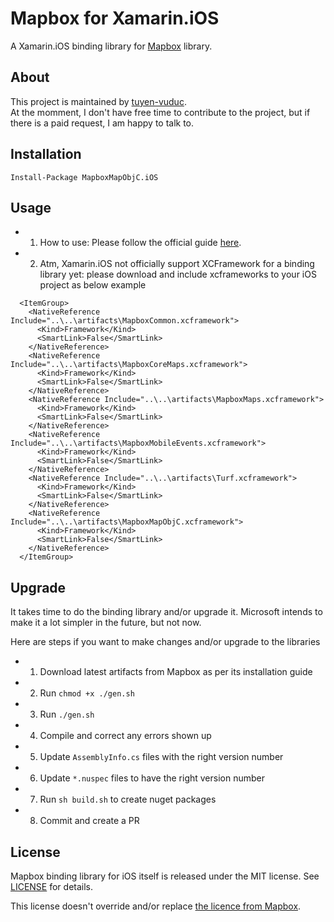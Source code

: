 # Mapbox for Xamarin.iOS
A Xamarin.iOS binding library for [Mapbox](https://www.mapbox.com/ios-sdk/) library.

## About
This project is maintained by [tuyen-vuduc](https://github.com/tuyen-vuduc).<br> 
At the momment, I don't have free time to contribute to the project, but if there is a paid request, I am happy to talk to.

## Installation

```
Install-Package MapboxMapObjC.iOS
```

## Usage

- 1) How to use: Please follow the official guide [here](https://www.mapbox.com/ios-sdk/).
- 2) Atm, Xamarin.iOS not officially support XCFramework for a binding library yet: please download and include xcframeworks to your iOS project as below example
```
  <ItemGroup>
    <NativeReference Include="..\..\artifacts\MapboxCommon.xcframework">
      <Kind>Framework</Kind>
      <SmartLink>False</SmartLink>
    </NativeReference>
    <NativeReference Include="..\..\artifacts\MapboxCoreMaps.xcframework">
      <Kind>Framework</Kind>
      <SmartLink>False</SmartLink>
    </NativeReference>
    <NativeReference Include="..\..\artifacts\MapboxMaps.xcframework">
      <Kind>Framework</Kind>
      <SmartLink>False</SmartLink>
    </NativeReference>
    <NativeReference Include="..\..\artifacts\MapboxMobileEvents.xcframework">
      <Kind>Framework</Kind>
      <SmartLink>False</SmartLink>
    </NativeReference>
    <NativeReference Include="..\..\artifacts\Turf.xcframework">
      <Kind>Framework</Kind>
      <SmartLink>False</SmartLink>
    </NativeReference>
    <NativeReference Include="..\..\artifacts\MapboxMapObjC.xcframework">
      <Kind>Framework</Kind>
      <SmartLink>False</SmartLink>
    </NativeReference>
  </ItemGroup>
```


## Upgrade
It takes time to do the binding library and/or upgrade it. Microsoft intends to make it a lot simpler in the future, but not now.

Here are steps if you want to make changes and/or upgrade to the libraries

- 1) Download latest artifacts from Mapbox as per its installation guide
- 2) Run `chmod +x ./gen.sh`
- 3) Run `./gen.sh`
- 4) Compile and correct any errors shown up
- 5) Update `AssemblyInfo.cs` files with the right version number
- 6) Update `*.nuspec` files to have the right version number
- 7) Run `sh build.sh` to create nuget packages
- 8) Commit and create a PR

## License

Mapbox binding library for iOS itself is released under the MIT license.
See [LICENSE](./LICENSE) for details.

This license doesn't override and/or replace [the licence from Mapbox](./artifacts/LICENSE.md).